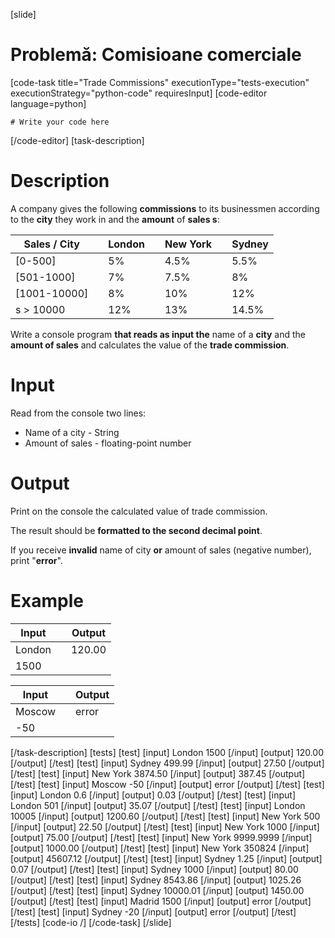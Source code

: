[slide]
# Problemă: Comisioane comerciale
[code-task title="Trade Commissions" executionType="tests-execution" executionStrategy="python-code" requiresInput]
[code-editor language=python]
```
# Write your code here
```
[/code-editor]
[task-description]
# Description

A company gives the following **commissions** to its businessmen according to the **city** they work in and the **amount** of **sales s**:

| **Sales / City** | | London | | New York | | Sydney|
| --- | --- | --- | --- | --- | --- | --- |
| \[0-500\]| | 5%| | 4.5%| | 5.5%|
| \[501-1000\]| | 7%| | 7.5%| | 8%|
| \[1001-10000\]| | 8%| | 10%| | 12%|
| s > 10000| | 12%| | 13%| | 14.5%|

Write a console program **that reads as input the** name of a **city** and the **amount of sales** and calculates the value of the **trade commission**. 

# Input
Read from the console two lines:
- Name of a city - String
- Amount of sales - floating-point number

# Output
Print on the console the calculated value of trade commission.

The result should be **formatted to the second decimal point**. 

If you receive **invalid** name of city **or** amount of sales (negative number), print "**error**".

# Example
| **Input** | | **Output** |  
| --- | --- | --- |
| London | | 120.00 | 
| 1500 | | |  


| **Input** | | **Output** | 
| --- | --- | --- | 
| Moscow | | error |
| -50 | | |
[/task-description]
[tests]
[test]
[input]
London
1500
[/input]
[output]
120.00
[/output]
[/test]
[test]
[input]
Sydney
499.99
[/input]
[output]
27.50
[/output]
[/test]
[test]
[input]
New York
3874.50
[/input]
[output]
387.45
[/output]
[/test]
[test]
[input]
Moscow
-50
[/input]
[output]
error
[/output]
[/test]
[test]
[input]
London
0.6
[/input]
[output]
0.03
[/output]
[/test]
[test]
[input]
London
501
[/input]
[output]
35.07
[/output]
[/test]
[test]
[input]
London
10005
[/input]
[output]
1200.60
[/output]
[/test]
[test]
[input]
New York
500
[/input]
[output]
22.50
[/output]
[/test]
[test]
[input]
New York
1000
[/input]
[output]
75.00
[/output]
[/test]
[test]
[input]
New York
9999.9999
[/input]
[output]
1000.00
[/output]
[/test]
[test]
[input]
New York
350824
[/input]
[output]
45607.12
[/output]
[/test]
[test]
[input]
Sydney
1.25
[/input]
[output]
0.07
[/output]
[/test]
[test]
[input]
Sydney
1000
[/input]
[output]
80.00
[/output]
[/test]
[test]
[input]
Sydney
8543.86
[/input]
[output]
1025.26
[/output]
[/test]
[test]
[input]
Sydney
10000.01
[/input]
[output]
1450.00
[/output]
[/test]
[test]
[input]
Madrid
1500
[/input]
[output]
error
[/output]
[/test]
[test]
[input]
Sydney
-20
[/input]
[output]
error
[/output]
[/test]
[/tests]
[code-io /]
[/code-task]
[/slide]
